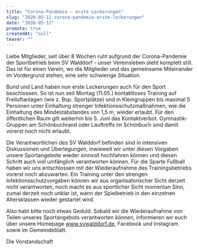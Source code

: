 ```yaml
---
title: "Corona-Pandemie – erste Lockerungen"
slug: "2020-05-12-corona-pandemie-erste-lockerungen"
date: "2020-05-12"
promote: true
createdAt: "null"
teaser: ""
---
```

Liebe Mitglieder, seit über 8 Wochen ruht aufgrund der Corona-Pandemie der Sportbetrieb beim SV Walddorf - unser Vereinsleben steht komplett still. Das ist für einen Verein, wo die Mitglieder und das gemeinsame Miteinander im Vordergrund stehen, eine sehr schwierige Situation.


Bund und Land haben nun erste Lockerungen auch für den Sport beschlossen. So ist nun seit Montag  (11.05.) kontaktloses Training auf Freiluftanlagen (wie z. Bsp. Sportplätze) und in Kleingruppen bis maximal 5 Personen unter Einhaltung strenger Infektionsschutzmaßnahmen, wie die Einhaltung des Mindestabstandes von 1,5 m, wieder erlaubt. Für den öffentlichen Raum gilt weiterhin bis 5. Juni das Kontaktverbot. Gymnastik-Gruppen am Schönbuchrand oder Lauftreffs im Schönbuch sind damit vorerst noch nicht erlaubt.


Die Verantwortlichen des SV Walddorf befinden sind in intensiven Diskussionen und Überlegungen, inwieweit wir unter diesen Vorgaben unsere Sportangebote wieder sinnvoll hochfahren können und diesen Schritt auch voll umfänglich verantworten können. Für die Sparte Fußball haben wir uns entschlossen mit der Wiederaufnahme des Trainingsbetriebs vorerst noch abzuwarten. Ein Training unter den strengen Infektionsschutzvorgaben können wir aus organisatorischer Sicht derzeit nicht verantworten, noch macht es aus sportlicher Sicht momentan Sinn, zumal derzeit noch unklar ist, wann der Spielbetrieb in den einzelnen Altersklassen wieder gestartet wird.


Also habt bitte noch etwas Geduld. Sobald wir die Wiederaufnahme von Teilen unseres Sportangebots verantworten können, informieren wir euch über unsere Homepage www.svwalddorf.de, Facebook und Instagram sowie im Gemeindeblatt.


Die Vorstandschaft

